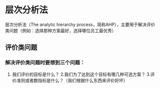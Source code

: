 # 层次分析法
层次分析法（The analytic hierarchy process，简称AHP），主要用于解决评价类问题（例如：选择那种方案最好，选择哪位员工最优秀）
## 评价类问题
### 解决评价类问题时要想到三个问题：  
1. 我们评价的目标是什么？
2.我们为了达到这个目标有哪几种可选方案？
3.评价准则或者数指标是什么？（我们根据什么东西来评价好坏）
